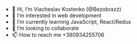 - 👋 Hi, I’m Viacheslav Kostenko (@Bezobrazz)
- 👀 I’m interested in web development
- 🌱 I’m currently learning JavaScript, React/Redux 
- 💞️ I’m looking to collaborate 
- 📫 How to reach me +380934255706

<!---
Bezobrazz/Bezobrazz is a ✨ special ✨ repository because its `README.md` (this file) appears on your GitHub profile.
You can click the Preview link to take a look at your changes.
--->
